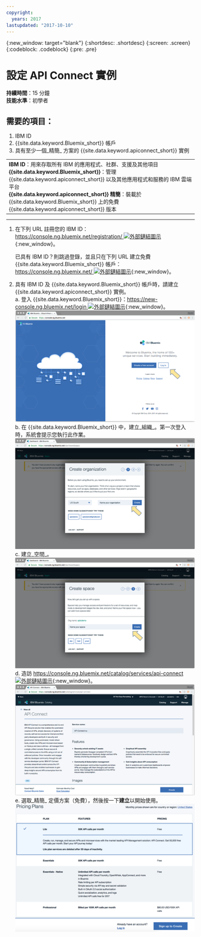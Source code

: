 ```yaml
---
copyright:
  years: 2017
lastupdated: "2017-10-10"
---
```


{:new_window: target="blank"}
{:shortdesc: .shortdesc}
{:screen: .screen}
{:codeblock: .codeblock}
{:pre: .pre}

# 設定 API Connect 實例
**持續時間**：15 分鐘  
**技能水準**：初學者  


## 需要的項目：
1. IBM ID
2. {{site.data.keyword.Bluemix_short}} 帳戶
3. 具有至少一個_精簡_ 方案的 {{site.data.keyword.apiconnect_short}} 實例


<table>
  <tr><td><b>IBM ID</b>：用來存取所有 IBM 的應用程式、社群、支援及其他項目
    <br>
    <b>{{site.data.keyword.Bluemix_short}}</b>：管理 {{site.data.keyword.apiconnect_short}} 以及其他應用程式和服務的 IBM 雲端平台<br>
    <b>{{site.data.keyword.apiconnect_short}} 精簡</b>：裝載於 {{site.data.keyword.Bluemix_short}} 上的免費 {{site.data.keyword.apiconnect_short}} 版本</td></tr>
  </table>  


---


1. 在下列 URL 註冊您的 IBM ID：[https://console.ng.bluemix.net/registration/ ![外部鏈結圖示](../../../icons/launch-glyph.svg "外部鏈結圖示")](https://console.ng.bluemix.net/registration/){:new_window}。

	已具有 IBM ID？則跳過登錄，並且只在下列 URL 建立免費 {{site.data.keyword.Bluemix_short}} 帳戶：[https://console.ng.bluemix.net/ ![外部鏈結圖示](../../../icons/launch-glyph.svg "外部鏈結圖示")](https://console.ng.bluemix.net/){:new_window}。  

2. 具有 IBM ID 及 {{site.data.keyword.Bluemix_short}} 帳戶時，請建立 {{site.data.keyword.apiconnect_short}} 實例。  
  a. 登入 {{site.data.keyword.Bluemix_short}}：[https://new-console.ng.bluemix.net/login ![外部鏈結圖示](../../../icons/launch-glyph.svg "外部鏈結圖示")](https://new-console.ng.bluemix.net/login){:new_window}。  
  ![](images/prereqs-1.png)  
  b. 在 {{site.data.keyword.Bluemix_short}} 中，建立_組織_。第一次登入時，系統會提示您執行此作業。  
  ![](images/prereqs-2.png)
  c. 建立_空間_。  
  ![](images/prereqs-3.png)
  d. 造訪 [https://console.ng.bluemix.net/catalog/services/api-connect ![外部鏈結圖示](../../../icons/launch-glyph.svg "外部鏈結圖示")](https://console.ng.bluemix.net/catalog/services/api-connect){:new_window}。  
  ![](images/prereqs-4.png)  
  e. 選取_精簡_ 定價方案（免費），然後按一下**建立**以開始使用。  
  ![](images/lite-plan.png)  
